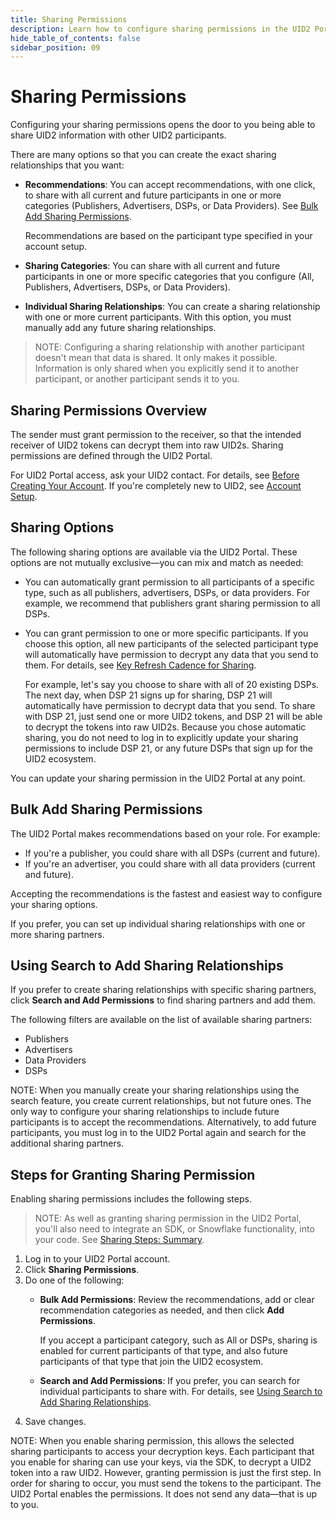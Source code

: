 ```yaml
---
title: Sharing Permissions
description: Learn how to configure sharing permissions in the UID2 Portal.
hide_table_of_contents: false
sidebar_position: 09
---
```


# Sharing Permissions

Configuring your sharing permissions opens the door to you being able to share UID2 information with other UID2 participants.

<!-- It includes the following:

- [Sharing Permissions Overview](#sharing-permissions-overview)
- [Sharing Options](#sharing-options)
- [Bulk Add Sharing Permissions](#bulk-add-sharing-permissions)
- [Using Search to Add Sharing Relationships](#using-search-to-add-sharing-relationships)
- [Steps for Granting Sharing Permission](#steps-for-granting-sharing-permission) DONE -->

There are many options so that you can create the exact sharing relationships that you want:

- **Recommendations**: You can accept recommendations, with one click, to share with all current and future participants in one or more categories (Publishers, Advertisers, DSPs, or Data Providers). See [Bulk Add Sharing Permissions](#bulk-add-sharing-permissions).

  Recommendations are based on the participant type specified in your account setup.
- **Sharing Categories**: You can share with all current and future participants in one or more specific categories that you configure (All, Publishers, Advertisers, DSPs, or Data Providers).
- **Individual Sharing Relationships**: You can create a sharing relationship with one or more current participants. With this option, you must manually add any future sharing relationships.
<!-- - You can choose to have your name on the sharing list, so that others can create sharing relationships with you, or you can participate in sharing without your name appearing on the list. (GWH_KT I didn't see this in the wireframes or UI?) -->
<!-- - You can generate a Sharing Number that you can share with specific participants you want to share with. They can use the Sharing Number to create a sharing relationship with you even if you chose to be private. (GWH_KT I didn't see this in the wireframes or UI?) -->

>NOTE: Configuring a sharing relationship with another participant doesn't mean that data is shared. It only makes it possible. Information is only shared when you explicitly send it to another participant, or another participant sends it to you.

## Sharing Permissions Overview

The sender must grant permission to the receiver, so that the intended receiver of UID2 tokens can decrypt them into raw UID2s. Sharing permissions are defined through the UID2 Portal.

For UID2 Portal access, ask your UID2 contact. For details, see [Before Creating Your Account](participant-info.md#before-creating-your-account). If you're completely new to UID2, see [Account Setup](../getting-started/gs-account-setup.md).

## Sharing Options

The following sharing options are available via the UID2 Portal. These options are not mutually exclusive&#8212;you can mix and match as needed:

- You can automatically grant permission to all participants of a specific type, such as all publishers, advertisers, DSPs, or data providers.<!--  (link to sub-section) --> For example, we recommend that publishers grant sharing permission to all DSPs.
- You can grant permission to one or more specific participants<!--  (link to sub-section) -->. If you choose this option, all new participants of the selected participant type will automatically have permission to decrypt any data that you send to them. For details, see [Key Refresh Cadence for Sharing](../sharing/sharing-best-practices.md#key-refresh-cadence-for-sharing).

  For example, let's say you choose to share with all of 20 existing DSPs. The next day, when DSP 21 signs up for sharing, DSP 21 will automatically have permission to decrypt data that you send. To share with DSP 21, just send one or more UID2 tokens, and DSP 21 will be able to decrypt the tokens into raw UID2s. Because you chose automatic sharing, you do not need to log in to explicitly update your sharing permissions to include DSP 21, or any future DSPs that sign up for the UID2 ecosystem.
  
You can update your sharing permission in the UID2 Portal at any point.

## Bulk Add Sharing Permissions

The UID2 Portal makes recommendations based on your role. For example:
- If you're a publisher, you could share with all DSPs (current and future).
- If you're an advertiser, you could share with all data providers (current and future).

Accepting the recommendations is the fastest and easiest way to configure your sharing options.

If you prefer, you can set up individual sharing relationships with one or more sharing partners.

## Using Search to Add Sharing Relationships

If you prefer to create sharing relationships with specific sharing partners, click **Search and Add Permissions** to find sharing partners and add them.

The following filters are available on the list of available sharing partners:
- Publishers
- Advertisers
- Data Providers
- DSPs

NOTE: When you manually create your sharing relationships using the search feature, you create current relationships, but not future ones. The only way to configure your sharing relationships to include future participants is to accept the recommendations. Alternatively, to add future participants, you must log in to the UID2 Portal again and search for the additional sharing partners.

## Steps for Granting Sharing Permission

Enabling sharing permissions includes the following steps.

>NOTE: As well as granting sharing permission in the UID2 Portal, you'll also need to integrate an SDK, or Snowflake functionality, into your code. See [Sharing Steps: Summary](../sharing/sharing-implementing.md#sharing-steps-summary).

1. Log in to your UID2 Portal account.
1. Click **Sharing Permissions**.
1. Do one of the following:
   - **Bulk Add Permissions**: Review the recommendations, add or clear recommendation categories as needed, and then click **Add Permissions**.

     If you accept a participant category, such as All or DSPs, sharing is enabled for current participants of that type, and also future participants of that type that join the UID2 ecosystem.
   
   - **Search and Add Permissions**: If you prefer, you can search for individual participants to share with. For details, see [Using Search to Add Sharing Relationships](#using-search-to-add-sharing-relationships).
1. Save changes.

NOTE: When you enable sharing permission, this allows the selected sharing participants to access your decryption keys. Each participant that you enable for sharing can use your keys, via the SDK, to decrypt a UID2 token into a raw UID2. However, granting permission is just the first step. In order for sharing to occur, you must send the tokens to the participant. The UID2 Portal enables the permissions. It does not send any data&#8212;that is up to you.
